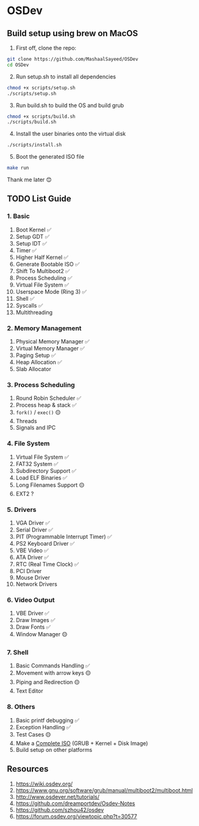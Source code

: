 # OSDev

## Build setup using brew on MacOS

1. First off, clone the repo:
```bash
git clone https://github.com/MashaalSayeed/OSDev
cd OSDev
```
2. Run setup.sh to install all dependencies
```bash
chmod +x scripts/setup.sh
./scripts/setup.sh
```

3. Run build.sh to build the OS and build grub
```bash
chmod +x scripts/build.sh
./scripts/build.sh
```

4. Install the user binaries onto the virtual disk
```bash
./scripts/install.sh
```

5. Boot the generated ISO file
```bash
make run
```

Thank me later 😊

## TODO List Guide

### 1. Basic

1. Boot Kernel ✅
2. Setup GDT ✅
4. Setup IDT ✅
5. Timer ✅
6. Higher Half Kernel ✅
7. Generate Bootable ISO ✅
8. Shift To Multiboot2 ✅
9. Process Scheduling ✅
10. Virtual File System ✅
11. Userspace Mode (Ring 3) ✅
12. Shell ✅
13. Syscalls ✅
14. Multithreading 

### 2. Memory Management

1. Physical Memory Manager ✅
2. Virtual Memory Manager ✅
3. Paging Setup ✅
4. Heap Allocation ✅
5. Slab Allocator

### 3. Process Scheduling

1. Round Robin Scheduler ✅
2. Process heap & stack ✅
3. `fork()` / `exec()` 🟡
4. Threads
5. Signals and IPC

### 4. File System

1. Virtual File System ✅
2. FAT32 System ✅
3. Subdirectory Support ✅
4. Load ELF Binaries ✅
5. Long Filenames Support 🟡
6. EXT2 ?

### 5. Drivers

1. VGA Driver ✅
2. Serial Driver ✅
3. PIT (Programmable Interrupt Timer) ✅
4. PS2 Keyboard Driver ✅
5. VBE Video ✅
6. ATA Driver ✅
7. RTC (Real Time Clock) ✅
8. PCI Driver
9. Mouse Driver
10. Network Drivers

### 6. Video Output

1. VBE Driver ✅
2. Draw Images ✅
3. Draw Fonts ✅
4. Window Manager 🟡

### 7. Shell

1. Basic Commands Handling ✅
2. Movement with arrow keys 🟡
3. Piping and Redirection 🟡
4. Text Editor

### 8. Others

1. Basic printf debugging ✅
3. Exception Handling ✅
4. Test Cases 🟡
5. Make a [Complete ISO](https://wiki.osdev.org/GRUB#Disk_image_instructions) (GRUB + Kernel + Disk Image)
6. Build setup on other platforms 

## Resources

1. https://wiki.osdev.org/
2. https://www.gnu.org/software/grub/manual/multiboot2/multiboot.html
3. http://www.osdever.net/tutorials/
4. https://github.com/dreamportdev/Osdev-Notes
5. https://github.com/szhou42/osdev
6. https://forum.osdev.org/viewtopic.php?t=30577